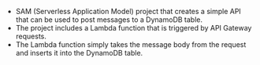 * SAM (Serverless Application Model) project that creates a simple API that can be used to post messages to a DynamoDB table. 
* The project includes a Lambda function that is triggered by API Gateway requests. 
* The Lambda function simply takes the message body from the request and inserts it into the DynamoDB table.
